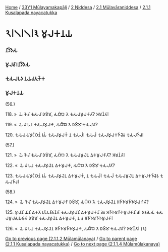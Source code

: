 
[Home](/) / [33Y1 Mūlayamakapāḷi](../../../../33Y1.md) / [2 Niddesa](../../../2.md) / [2.1 Mūlavāraniddesa](../../2.1.md) / [2.1.1 Kusalapada nayacatukka](../2.1.1.md)

# 𑁨𑁇𑁧𑁇𑁧𑁇𑁩 𑀫𑀽𑀮𑀓𑀦𑀬

### 𑀦𑀺𑀤𑁆𑀤𑁂𑀲

### 𑀫𑀽𑀮𑀯𑀸𑀭𑀦𑀺𑀤𑁆𑀤𑁂𑀲

### 𑀓𑀼𑀲𑀮𑀧𑀤 𑀦𑀬𑀘𑀢𑀼𑀓𑁆𑀓

### 𑀫𑀽𑀮𑀓𑀦𑀬

(56.)

118\. »  𑀬𑁂 𑀓𑁂𑀘𑀺 𑀓𑀼𑀲𑀮𑀸 𑀥𑀫𑁆𑀫𑀸, 𑀲𑀩𑁆𑀩𑁂 𑀢𑁂 𑀓𑀼𑀲𑀮𑀫𑀽𑀮𑀓𑀸𑀢𑀺? 𑀆𑀫𑀦𑁆𑀢𑀸𑁇

119\. «  𑀬𑁂 𑀯𑀸 𑀧𑀦 𑀓𑀼𑀲𑀮𑀫𑀽𑀮𑀓𑀸, 𑀲𑀩𑁆𑀩𑁂 𑀢𑁂 𑀥𑀫𑁆𑀫𑀸 𑀓𑀼𑀲𑀮𑀸𑀢𑀺?

120\. 𑀓𑀼𑀲𑀮𑀲𑀫𑀼𑀝𑁆𑀞𑀸𑀦𑀁 𑀭𑀽𑀧𑀁 𑀓𑀼𑀲𑀮𑀫𑀽𑀮𑀓𑀁 𑀦 𑀓𑀼𑀲𑀮𑀁𑁇 𑀓𑀼𑀲𑀮𑀁 𑀓𑀼𑀲𑀮𑀫𑀽𑀮𑀓𑀜𑁆𑀘𑁂𑀯 𑀓𑀼𑀲𑀮𑀜𑁆𑀘𑁇

(57.)

121\. »  𑀬𑁂 𑀓𑁂𑀘𑀺 𑀓𑀼𑀲𑀮𑀸 𑀥𑀫𑁆𑀫𑀸, 𑀲𑀩𑁆𑀩𑁂 𑀢𑁂 𑀓𑀼𑀲𑀮𑀫𑀽𑀮𑁂𑀦 𑀏𑀓𑀫𑀽𑀮𑀓𑀸𑀢𑀺? 𑀆𑀫𑀦𑁆𑀢𑀸𑁇

122\. «  𑀬𑁂 𑀯𑀸 𑀧𑀦 𑀓𑀼𑀲𑀮𑀫𑀽𑀮𑁂𑀦 𑀏𑀓𑀫𑀽𑀮𑀓𑀸, 𑀲𑀩𑁆𑀩𑁂 𑀢𑁂 𑀥𑀫𑁆𑀫𑀸 𑀓𑀼𑀲𑀮𑀸𑀢𑀺?

123\. 𑀓𑀼𑀲𑀮𑀲𑀫𑀼𑀝𑁆𑀞𑀸𑀦𑀁 𑀭𑀽𑀧𑀁 𑀓𑀼𑀲𑀮𑀫𑀽𑀮𑁂𑀦 𑀏𑀓𑀫𑀽𑀮𑀓𑀁, 𑀦 𑀓𑀼𑀲𑀮𑀁𑁇 𑀓𑀼𑀲𑀮𑀁 𑀓𑀼𑀲𑀮𑀫𑀽𑀮𑁂𑀦 𑀏𑀓𑀫𑀽𑀮𑀓𑀜𑁆𑀘𑁂𑀯 𑀓𑀼𑀲𑀮𑀜𑁆𑀘𑁇

(58.)

124\. »  𑀬𑁂 𑀓𑁂𑀘𑀺 𑀓𑀼𑀲𑀮𑀫𑀽𑀮𑁂𑀦 𑀏𑀓𑀫𑀽𑀮𑀓𑀸 𑀥𑀫𑁆𑀫𑀸, 𑀲𑀩𑁆𑀩𑁂 𑀢𑁂 𑀓𑀼𑀲𑀮𑀫𑀽𑀮𑁂𑀦 𑀅𑀜𑁆𑀜𑀫𑀜𑁆𑀜𑀫𑀽𑀮𑀓𑀸𑀢𑀺?

125\. 𑀫𑀽𑀮𑀸𑀦𑀺 𑀬𑀸𑀦𑀺 𑀏𑀓𑀢𑁄 𑀉𑀧𑁆𑀧𑀚𑁆𑀚𑀦𑁆𑀢𑀺 𑀓𑀼𑀲𑀮𑀫𑀽𑀮𑀸𑀦𑀺 𑀏𑀓𑀫𑀽𑀮𑀓𑀸𑀦𑀺 𑀘𑁂𑀯 𑀅𑀜𑁆𑀜𑀫𑀜𑁆𑀜𑀫𑀽𑀮𑀓𑀸𑀦𑀺 𑀘𑁇 𑀅𑀯𑀲𑁂𑀲𑀸 𑀓𑀼𑀲𑀮𑀫𑀽𑀮𑀲𑀳𑀚𑀸𑀢𑀸 𑀥𑀫𑁆𑀫𑀸 𑀓𑀼𑀲𑀮𑀫𑀽𑀮𑁂𑀦 𑀏𑀓𑀫𑀽𑀮𑀓𑀸, 𑀦 𑀘 𑀅𑀜𑁆𑀜𑀫𑀜𑁆𑀜𑀫𑀽𑀮𑀓𑀸𑁇

126\. «  𑀬𑁂 𑀯𑀸 𑀧𑀦 𑀓𑀼𑀲𑀮𑀫𑀽𑀮𑁂𑀦 𑀅𑀜𑁆𑀜𑀫𑀜𑁆𑀜𑀫𑀽𑀮𑀓𑀸, 𑀲𑀩𑁆𑀩𑁂 𑀢𑁂 𑀥𑀫𑁆𑀫𑀸 𑀓𑀼𑀲𑀮𑀸𑀢𑀺? 𑀆𑀫𑀦𑁆𑀢𑀸𑁇 (𑁩)

[Go to previous page (2.1.1.2 Mūlamūlanaya)](2.1.1.2.md) / [Go to parent page (2.1.1 Kusalapada nayacatukka)](../2.1.1.md) / [Go to next page (2.1.1.4 Mūlamūlakanaya)](2.1.1.4.md)


